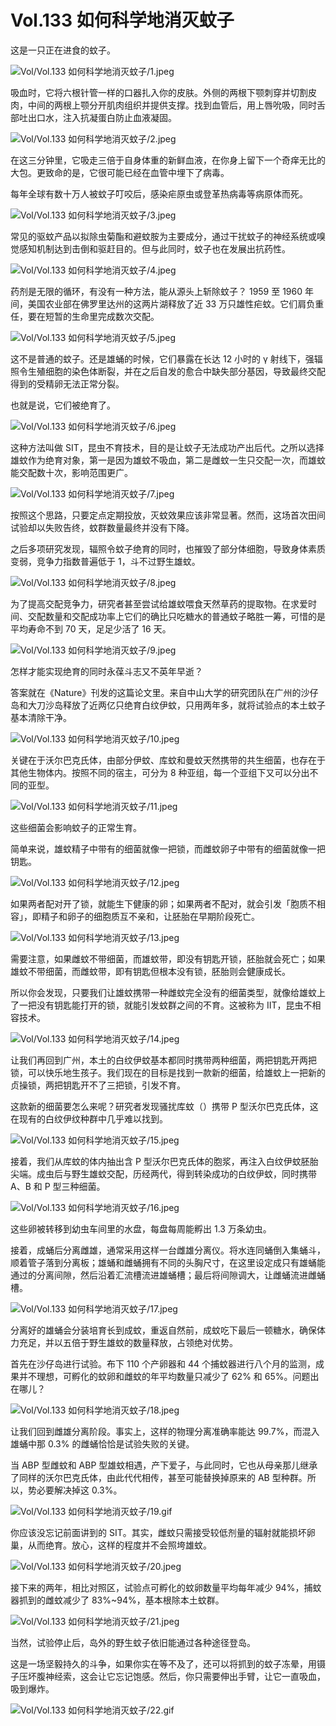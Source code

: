 # Vol.133 如何科学地消灭蚊子

这是一只正在进食的蚊子。

![Vol/Vol.133 如何科学地消灭蚊子/1.jpeg](https://cdn.jsdelivr.net/gh/qiaoshouzi/static/image/Vol/Vol.133%20如何科学地消灭蚊子/1.jpeg)

吸血时，它将六根针管一样的口器扎入你的皮肤。外侧的两根下颚刺穿并切割皮肉，中间的两根上颚分开肌肉组织并提供支撑。找到血管后，用上唇吮吸，同时舌部吐出口水，注入抗凝蛋白防止血液凝固。

![Vol/Vol.133 如何科学地消灭蚊子/2.jpeg](https://cdn.jsdelivr.net/gh/qiaoshouzi/static/image/Vol/Vol.133%20如何科学地消灭蚊子/2.jpeg)

在这三分钟里，它吸走三倍于自身体重的新鲜血液，在你身上留下一个奇痒无比的大包。更致命的是，它很可能已经在血管中埋下了病毒。

每年全球有数十万人被蚊子叮咬后，感染疟原虫或登革热病毒等病原体而死。

![Vol/Vol.133 如何科学地消灭蚊子/3.jpeg](https://cdn.jsdelivr.net/gh/qiaoshouzi/static/image/Vol/Vol.133%20如何科学地消灭蚊子/3.jpeg)

常见的驱蚊产品以拟除虫菊酯和避蚊胺为主要成分，通过干扰蚊子的神经系统或嗅觉感知机制达到击倒和驱赶目的。但与此同时，蚊子也在发展出抗药性。

![Vol/Vol.133 如何科学地消灭蚊子/4.jpeg](https://cdn.jsdelivr.net/gh/qiaoshouzi/static/image/Vol/Vol.133%20如何科学地消灭蚊子/4.jpeg)

药剂是无限的循环，有没有一种方法，能从源头上斩除蚊子？ 1959 至 1960 年间，美国农业部在佛罗里达州的这两片湖释放了近 33 万只雄性疟蚊。它们肩负重任，要在短暂的生命里完成数次交配。

![Vol/Vol.133 如何科学地消灭蚊子/5.jpeg](https://cdn.jsdelivr.net/gh/qiaoshouzi/static/image/Vol/Vol.133%20如何科学地消灭蚊子/5.jpeg)

这不是普通的蚊子。还是雄蛹的时候，它们暴露在长达 12 小时的 γ 射线下，强辐照令生殖细胞的染色体断裂，并在之后自发的愈合中缺失部分基因，导致最终交配得到的受精卵无法正常分裂。

也就是说，它们被绝育了。

![Vol/Vol.133 如何科学地消灭蚊子/6.jpeg](https://cdn.jsdelivr.net/gh/qiaoshouzi/static/image/Vol/Vol.133%20如何科学地消灭蚊子/6.jpeg)

这种方法叫做 SIT，昆虫不育技术，目的是让蚊子无法成功产出后代。之所以选择雄蚊作为绝育对象，第一是因为雄蚊不吸血，第二是雌蚊一生只交配一次，而雄蚊能交配数十次，影响范围更广。

![Vol/Vol.133 如何科学地消灭蚊子/7.jpeg](https://cdn.jsdelivr.net/gh/qiaoshouzi/static/image/Vol/Vol.133%20如何科学地消灭蚊子/7.jpeg)

按照这个思路，只要定点定期投放，灭蚊效果应该非常显著。然而，这场首次田间试验却以失败告终，蚊群数量最终并没有下降。

之后多项研究发现，辐照令蚊子绝育的同时，也摧毁了部分体细胞，导致身体素质变弱，竞争力指数普遍低于 1，斗不过野生雄蚊。

![Vol/Vol.133 如何科学地消灭蚊子/8.jpeg](https://cdn.jsdelivr.net/gh/qiaoshouzi/static/image/Vol/Vol.133%20如何科学地消灭蚊子/8.jpeg)

为了提高交配竞争力，研究者甚至尝试给雄蚊喂食天然草药的提取物。在求爱时间、交配数量和交配成功率上它们的确比只吃糖水的普通蚊子略胜一筹，可惜的是平均寿命不到 70 天，足足少活了 16 天。

![Vol/Vol.133 如何科学地消灭蚊子/9.jpeg](https://cdn.jsdelivr.net/gh/qiaoshouzi/static/image/Vol/Vol.133%20如何科学地消灭蚊子/9.jpeg)

怎样才能实现绝育的同时永葆斗志又不英年早逝？

答案就在《Nature》刊发的这篇论文里。来自中山大学的研究团队在广州的沙仔岛和大刀沙岛释放了近两亿只绝育白纹伊蚊，只用两年多，就将试验点的本土蚊子基本清除干净。

![Vol/Vol.133 如何科学地消灭蚊子/10.jpeg](https://cdn.jsdelivr.net/gh/qiaoshouzi/static/image/Vol/Vol.133%20如何科学地消灭蚊子/10.jpeg)

关键在于沃尔巴克氏体，由部分伊蚊、库蚊和曼蚊天然携带的共生细菌，也存在于其他生物体内。按照不同的宿主，可分为 8 种亚组，每一个亚组下又可以分出不同的亚型。

![Vol/Vol.133 如何科学地消灭蚊子/11.jpeg](https://cdn.jsdelivr.net/gh/qiaoshouzi/static/image/Vol/Vol.133%20如何科学地消灭蚊子/11.jpeg)

这些细菌会影响蚊子的正常生育。

简单来说，雄蚊精子中带有的细菌就像一把锁，而雌蚊卵子中带有的细菌就像一把钥匙。

![Vol/Vol.133 如何科学地消灭蚊子/12.jpeg](https://cdn.jsdelivr.net/gh/qiaoshouzi/static/image/Vol/Vol.133%20如何科学地消灭蚊子/12.jpeg)

如果两者配对开了锁，就能生下健康的卵；如果两者不配对，就会引发「胞质不相容」，即精子和卵子的细胞质互不亲和，让胚胎在早期阶段死亡。

![Vol/Vol.133 如何科学地消灭蚊子/13.jpeg](https://cdn.jsdelivr.net/gh/qiaoshouzi/static/image/Vol/Vol.133%20如何科学地消灭蚊子/13.jpeg)

需要注意，如果雌蚊不带细菌，而雄蚊带，即没有钥匙开锁，胚胎就会死亡；如果雄蚊不带细菌，而雌蚊带，即有钥匙但根本没有锁，胚胎则会健康成长。

所以你会发现，只要我们让雄蚊携带一种雌蚊完全没有的细菌类型，就像给雄蚊上了一把没有钥匙能打开的锁，就能引发蚊群之间的不育。这被称为 IIT，昆虫不相容技术。

![Vol/Vol.133 如何科学地消灭蚊子/14.jpeg](https://cdn.jsdelivr.net/gh/qiaoshouzi/static/image/Vol/Vol.133%20如何科学地消灭蚊子/14.jpeg)

让我们再回到广州，本土的白纹伊蚊基本都同时携带两种细菌，两把钥匙开两把锁，可以快乐地生孩子。我们现在的目标是找到一款新的细菌，给雄蚊上一把新的贞操锁，两把钥匙开不了三把锁，引发不育。

这款新的细菌要怎么来呢？研究者发现骚扰库蚊（）携带 P 型沃尔巴克氏体，这在现有的白纹伊纹种群中几乎难以找到。

![Vol/Vol.133 如何科学地消灭蚊子/15.jpeg](https://cdn.jsdelivr.net/gh/qiaoshouzi/static/image/Vol/Vol.133%20如何科学地消灭蚊子/15.jpeg)

接着，我们从库蚊的体内抽出含 P 型沃尔巴克氏体的胞浆，再注入白纹伊蚊胚胎尖端。成虫后与野生雄蚊交配，历经两代，得到转染成功的白纹伊蚊，同时携带 A、B 和 P 型三种细菌。

![Vol/Vol.133 如何科学地消灭蚊子/16.jpeg](https://cdn.jsdelivr.net/gh/qiaoshouzi/static/image/Vol/Vol.133%20如何科学地消灭蚊子/16.jpeg)

这些卵被转移到幼虫车间里的水盘，每盘每周能孵出 1.3 万条幼虫。

接着，成蛹后分离雌雄，通常采用这样一台雌雄分离仪。将水连同蛹倒入集蛹斗，顺着管子落到分离板；雄蛹和雌蛹拥有不同的头胸尺寸，在这里设定成只有雄蛹能通过的分离间隙，然后沿着汇流槽流进雄蛹槽；最后将间隙调大，让雌蛹流进雌蛹槽。

![Vol/Vol.133 如何科学地消灭蚊子/17.jpeg](https://cdn.jsdelivr.net/gh/qiaoshouzi/static/image/Vol/Vol.133%20如何科学地消灭蚊子/17.jpeg)

分离好的雄蛹会分装培育长到成蚊，重返自然前，成蚊吃下最后一顿糖水，确保体力充足，并以五倍于野生雄蚊的数量释放，占领绝对优势。

首先在沙仔岛进行试验。布下 110 个产卵器和 44 个捕蚊器进行八个月的监测，成果并不理想，可孵化的蚊卵和雌蚊的年平均数量只减少了 62% 和 65%。问题出在哪儿？

![Vol/Vol.133 如何科学地消灭蚊子/18.jpeg](https://cdn.jsdelivr.net/gh/qiaoshouzi/static/image/Vol/Vol.133%20如何科学地消灭蚊子/18.jpeg)

让我们回到雌雄分离阶段。事实上，这样的物理分离准确率能达 99.7%，而混入雄蛹中那 0.3% 的雌蛹恰恰是试验失败的关键。

当 ABP 型雌蚊和 ABP 型雄蚊相遇，产下爱子，与此同时，它也从母亲那儿继承了同样的沃尔巴克氏体，由此代代相传，甚至可能替换掉原来的 AB 型种群。所以，势必要解决掉这 0.3%。

![Vol/Vol.133 如何科学地消灭蚊子/19.gif](https://cdn.jsdelivr.net/gh/qiaoshouzi/static/image/Vol/Vol.133%20如何科学地消灭蚊子/19.gif)

你应该没忘记前面讲到的 SIT。其实，雌蚊只需接受较低剂量的辐射就能损坏卵巢，从而绝育。放心，这样的程度并不会照垮雄蚊。

![Vol/Vol.133 如何科学地消灭蚊子/20.jpeg](https://cdn.jsdelivr.net/gh/qiaoshouzi/static/image/Vol/Vol.133%20如何科学地消灭蚊子/20.jpeg)

接下来的两年，相比对照区，试验点可孵化的蚊卵数量平均每年减少 94%，捕蚊器抓到的雌蚊减少了 83%\~94%，基本根除本土蚊群。

![Vol/Vol.133 如何科学地消灭蚊子/21.jpeg](https://cdn.jsdelivr.net/gh/qiaoshouzi/static/image/Vol/Vol.133%20如何科学地消灭蚊子/21.jpeg)

当然，试验停止后，岛外的野生蚊子依旧能通过各种途径登岛。

这是一场坚毅持久的斗争，如果你实在等不及了，还可以将抓到的蚊子冻晕，用镊子压坏腹神经索，这会让它忘记饱感。然后，你只需要伸出手臂，让它一直吸血，吸到爆炸。

![Vol/Vol.133 如何科学地消灭蚊子/22.gif](https://cdn.jsdelivr.net/gh/qiaoshouzi/static/image/Vol/Vol.133%20如何科学地消灭蚊子/22.gif)
